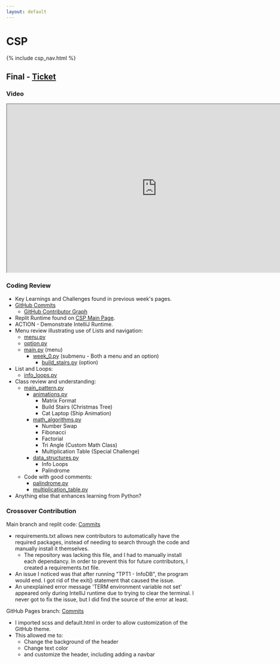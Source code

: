 ```yaml
---
layout: default
---
```


# CSP

{% include csp_nav.html %}

## Final - [Ticket](https://github.com/Archkitten/CS-AP-2/issues/11)

### Video

<iframe src="https://www.youtube.com/embed/sQAuUaaWoz8?autoplay=1&mute=1" width="800px" height="450px"></iframe>

### Coding Review

* Key Learnings and Challenges found in previous week's pages.
* [GitHub Commits](https://github.com/Archkitten/CS-AP-2/commits?author=Archkitten)
  * [GitHub Contributor Graph](https://github.com/Archkitten/CS-AP-2/graphs/contributors)
* Replit Runtime found on [CSP Main Page](https://archkitten.github.io/CS-AP-2/csp).
* ACTION - Demonstrate IntelliJ Runtime.
* Menu review illustrating use of Lists and navigation:
  * [menu.py](https://github.com/Archkitten/CS-AP-2/blob/master/src_py/util/menu.py)
  * [option.py](https://github.com/Archkitten/CS-AP-2/blob/master/src_py/util/option.py)
  * [main.py](https://github.com/Archkitten/CS-AP-2/blob/master/src_py/main.py) (menu)
    * [week_0.py](https://github.com/Archkitten/CS-AP-2/blob/master/src_py/week0/week_0.py) (submenu - Both a menu and an option)
      * [build_stairs.py](https://github.com/Archkitten/CS-AP-2/blob/master/src_py/week0/build_stairs.py) (option)
* List and Loops:
  * [info_loops.py](https://github.com/Archkitten/CS-AP-2/blob/master/src_py/week1/info_loops.py)
* Class review and understanding:
  * [main_pattern.py](https://github.com/Archkitten/CS-AP-2/blob/master/src_py/pattern_menus/main_pattern.py)
    * [animations.py](https://github.com/Archkitten/CS-AP-2/blob/master/src_py/pattern_menus/animations.py)
      * Matrix Format
      * Build Stairs (Christmas Tree)
      * Cat Laptop (Ship Animation)
    * [math_algorithms.py](https://github.com/Archkitten/CS-AP-2/blob/master/src_py/pattern_menus/math_algorithms.py)
      * Number Swap
      * Fibonacci
      * Factorial
      * Tri Angle (Custom Math Class)
      * Multiplication Table (Special Challenge)
    * [data_structures.py](https://github.com/Archkitten/CS-AP-2/blob/master/src_py/pattern_menus/data_structures.py)
      * Info Loops
      * Palindrome
  * Code with good comments:
    * [palindrome.py](https://github.com/Archkitten/CS-AP-2/blob/master/src_py/week2/palindrome.py)
    * [multiplication_table.py](https://github.com/Archkitten/CS-AP-2/blob/master/src_py/week2/multiplication_table.py)
* Anything else that enhances learning from Python?

### Crossover Contribution

Main branch and replit code: [Commits](https://github.com/Archkitten/sleep/commits/main)
* requirements.txt allows new contributors to automatically have the required packages, instead of needing to search through the code and manually install it themselves.
  * The repository was lacking this file, and I had to manually install each dependancy. In order to prevent this for future contributors, I created a requirements.txt file.
* An issue I noticed was that after running "TPT1 - InfoDB", the program would end. I got rid of the exit() statement that caused the issue.
* An unexplained error message 'TERM environment variable not set' appeared only during IntelliJ runtime due to trying to clear the terminal. I never got to fix the issue, but I did find the source of the error at least.

GitHub Pages branch: [Commits](https://github.com/Archkitten/sleep/commits/gh-pages)
* I imported scss and default.html in order to allow customization of the GitHub theme.
* This allowed me to:
  * Change the background of the header
  * Change text color
  * and customize the header, including adding a navbar
